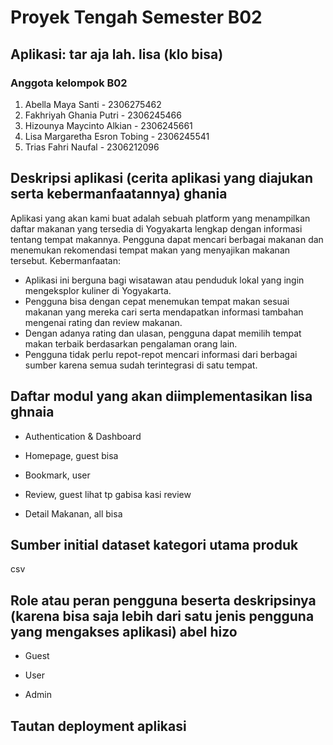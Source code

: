 # Proyek Tengah Semester B02

## Aplikasi: tar aja lah. lisa (klo bisa)

### Anggota kelompok B02
1. Abella Maya Santi - 2306275462
2. Fakhriyah Ghania Putri - 2306245466
3. Hizounya Maycinto Alkian - 2306245661
4. Lisa Margaretha Esron Tobing - 2306245541
5. Trias Fahri Naufal - 2306212096

## Deskripsi aplikasi (cerita aplikasi yang diajukan serta kebermanfaatannya) ghania
Aplikasi  yang akan kami buat adalah sebuah platform yang menampilkan daftar makanan yang tersedia di Yogyakarta lengkap dengan informasi tentang tempat makannya. Pengguna dapat mencari berbagai makanan dan menemukan rekomendasi tempat makan yang menyajikan makanan tersebut. 
Kebermanfaatan:
- Aplikasi ini berguna bagi wisatawan atau penduduk lokal yang ingin mengeksplor kuliner di Yogyakarta.
- Pengguna bisa dengan cepat menemukan tempat makan sesuai makanan yang mereka cari serta mendapatkan informasi tambahan mengenai rating dan review makanan.
- Dengan adanya rating dan ulasan, pengguna dapat memilih tempat makan terbaik berdasarkan pengalaman orang lain.
- Pengguna tidak perlu repot-repot mencari informasi dari berbagai sumber karena semua sudah terintegrasi di satu tempat.

## Daftar modul yang akan diimplementasikan lisa ghnaia
- Authentication & Dashboard
  
- Homepage, guest bisa

- Bookmark, user
- Review, guest lihat tp gabisa kasi review
- Detail Makanan, all bisa

## Sumber initial dataset kategori utama produk
csv


## Role atau peran pengguna beserta deskripsinya (karena bisa saja lebih dari satu jenis pengguna yang mengakses aplikasi) abel hizo
- Guest
  
- User
  
- Admin
  

## Tautan deployment aplikasi

